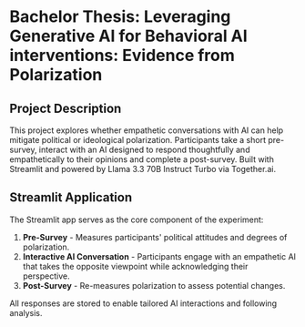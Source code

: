# Bachelor Thesis: Leveraging Generative AI for Behavioral AI interventions: Evidence from Polarization

## Project Description
This project explores whether empathetic conversations with AI can help mitigate political or ideological polarization.
Participants take a short pre-survey, interact with an AI designed to respond thoughtfully and empathetically to their opinions and complete a post-survey.
Built with Streamlit and powered by Llama 3.3 70B Instruct Turbo via Together.ai.

## Streamlit Application
The Streamlit app serves as the core component of the experiment:
1. **Pre-Survey** -  Measures participants' political attitudes and degrees of polarization.
2. **Interactive AI Conversation** - Participants engage with an empathetic AI that takes the opposite viewpoint while acknowledging their perspective.
3. **Post-Survey** - Re-measures polarization to assess potential changes.

All responses are stored to enable tailored AI interactions and following analysis.
 
